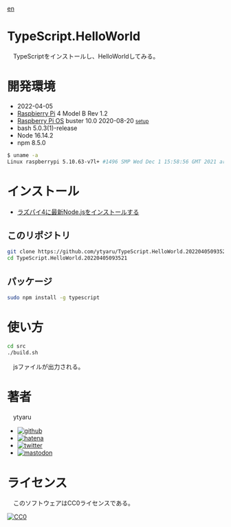 [en](./README.md)

# TypeScript.HelloWorld

　TypeScriptをインストールし、HelloWorldしてみる。

# 開発環境

* <time datetime="2022-04-05T09:35:04+0900">2022-04-05</time>
* [Raspbierry Pi](https://ja.wikipedia.org/wiki/Raspberry_Pi) 4 Model B Rev 1.2
* [Raspberry Pi OS](https://ja.wikipedia.org/wiki/Raspbian) buster 10.0 2020-08-20 <small>[setup](http://ytyaru.hatenablog.com/entry/2020/10/06/111111)</small>
* bash 5.0.3(1)-release
* Node 16.14.2
* npm 8.5.0

```sh
$ uname -a
Linux raspberrypi 5.10.63-v7l+ #1496 SMP Wed Dec 1 15:58:56 GMT 2021 armv7l GNU/Linux
```

# インストール

* [ラズパイ4に最新Node.jsをインストールする](https://ytyaru.hatenablog.com/entry/2020/01/10/222222)

## このリポジトリ

```sh
git clone https://github.com/ytyaru/TypeScript.HelloWorld.20220405093521
cd TypeScript.HelloWorld.20220405093521
```

## パッケージ

```sh
sudo npm install -g typescript
```

# 使い方

```sh
cd src
./build.sh
```

　jsファイルが出力される。

# 著者

　ytyaru

* [![github](http://www.google.com/s2/favicons?domain=github.com)](https://github.com/ytyaru "github")
* [![hatena](http://www.google.com/s2/favicons?domain=www.hatena.ne.jp)](http://ytyaru.hatenablog.com/ytyaru "hatena")
* [![twitter](http://www.google.com/s2/favicons?domain=twitter.com)](https://twitter.com/ytyaru1 "twitter")
* [![mastodon](http://www.google.com/s2/favicons?domain=mstdn.jp)](https://mstdn.jp/web/accounts/233143 "mastdon")

# ライセンス

　このソフトウェアはCC0ライセンスである。

[![CC0](http://i.creativecommons.org/p/zero/1.0/88x31.png "CC0")](http://creativecommons.org/publicdomain/zero/1.0/deed.ja)

